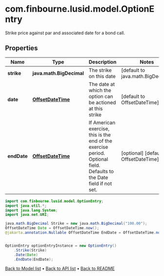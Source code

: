 # com.finbourne.lusid.model.OptionEntry
Strike price against par and associated date for a bond call.

## Properties

Name | Type | Description | Notes
------------ | ------------- | ------------- | -------------
**strike** | **java.math.BigDecimal** | The strike on this date | [default to java.math.BigDecimal]
**date** | [**OffsetDateTime**](OffsetDateTime.md) | The date at which the option can be actioned at this strike | [default to OffsetDateTime]
**endDate** | [**OffsetDateTime**](OffsetDateTime.md) | If American exercise, this is the end of the exercise period.  Optional field. Defaults to the Date field if not set. | [optional] [default to OffsetDateTime]

```java
import com.finbourne.lusid.model.OptionEntry;
import java.util.*;
import java.lang.System;
import java.net.URI;

java.math.BigDecimal Strike = new java.math.BigDecimal("100.00");
OffsetDateTime Date = OffsetDateTime.now();
@jakarta.annotation.Nullable OffsetDateTime EndDate = OffsetDateTime.now();


OptionEntry optionEntryInstance = new OptionEntry()
    .Strike(Strike)
    .Date(Date)
    .EndDate(EndDate);
```


[Back to Model list](../README.md#documentation-for-models) &#8226; [Back to API list](../README.md#documentation-for-api-endpoints) &#8226; [Back to README](../README.md)

